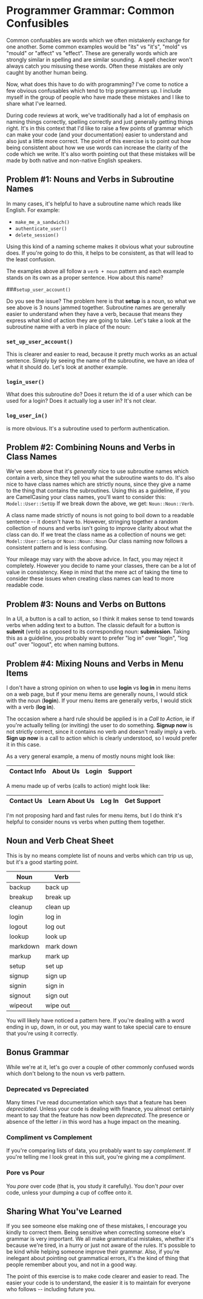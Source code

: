 # Programmer Grammar: Common Confusibles

Common confusables are words which we often mistakenly exchange for one another. Some common examples would be "its" vs "it's", "mold" vs "mould" or "affect" vs "effect". These are generally words which are strongly similar in spelling and are similar sounding.  A spell checker won't always catch you misusing these words. Often these mistakes are only caught by another human being.

Now, what does this have to do with programming? I've come to notice a few obvious confusables which tend to trip programmers up. I include myself in the group of people who have made these mistakes and I like to share what I've learned.

During code reviews at work, we've traditionally had a lot of emphasis on naming things correctly, spelling correctly and just generally getting things right. It's in this context that I'd like to raise a few points of grammar which can make your code (and your documentation) easier to understand and also just a little more correct. The point of this exercise is to point out how being consistent about how we use words can increase the clarity of the code which we write. It's also worth pointing out that these mistakes will be made by both native and non-native English speakers.

## Problem #1: Nouns and Verbs in Subroutine Names

In many cases, it's helpful to have a subroutine name which reads like English. For example:

* `make_me_a_sandwich()`
* `authenticate_user()`
* `delete_session()`

Using this kind of a naming scheme makes it obvious what your subroutine does. If you're going to do this, it helps to be consistent, as that will lead to the least confusion.

The examples above all follow a `verb + noun` pattern and each example stands on its own as a proper sentence.  How about this name?

###`setup_user_account()`

Do you see the issue? The problem here is that **setup** is a noun, so what we see above is 3 nouns jammed together. Subroutine names are generally easier to understand when they have a verb, because that means they express what kind of action they are going to take. Let's take a look at the subroutine name with a verb in place of the noun:

### `set_up_user_account()`

This is clearer and easier to read, because it pretty much works as an actual sentence. Simply by seeing the name of the subroutine, we have an idea of what it should do. Let's look at another example.

### `login_user()`

What does this subroutine do? Does it return the id of a user which can be used for a login? Does it actually log a user in? It's not clear.

### `log_user_in()`

is more obvious. It's a subroutine used to perform authentication.

## Problem #2: Combining Nouns and Verbs in Class Names

We've seen above that it's *generally* nice to use subroutine names which contain a verb, since they tell you what the subroutine wants to do. It's also nice to have class names which are strictly nouns, since they give a name to the thing that contains the subroutines. Using this as a guideline, if you are CamelCasing your class names, you'll want to consider this: `Model::User::SetUp` If we break down the above, we get: `Noun::Noun::Verb`.

A class name made strictly of nouns is not going to boil down to a readable sentence -- it doesn't have to. However, stringing together a random collection of nouns and verbs isn't going to improve clarity about what the class can do. If we treat the class name as a collection of nouns we get: `Model::User::Setup` or `Noun::Noun::Noun` Our class naming now follows a consistent pattern and is less confusing.

Your mileage may vary with the above advice.  In fact, you may reject it completely.  However you decide to name your classes, there can be a lot of value in consistency.  Keep in mind that the mere act of taking the time to consider these issues when creating class names can lead to more readable code.

## Problem #3: Nouns and Verbs on Buttons

In a UI, a button is a call to action, so I think it makes sense to tend towards verbs when adding text to a button. The classic default for a button is **submit** (verb) as opposed to its corresponding noun: **submission**. Taking this as a guideline, you probably want to prefer "log in" over "login", "log out" over "logout", etc when naming buttons.

## Problem #4: Mixing Nouns and Verbs in Menu Items

I don't have a strong opinion on when to use **login** vs **log in** in menu items on a web page, but if your menu items are generally nouns, I would stick with the noun (**login**). If your menu items are generally verbs, I would stick with a verb (**log in**).

The occasion where a hard rule should be applied is in a *Call to Action*, ie if you're actually telling (or inviting) the user to do something. **Signup now** is not strictly correct, since it contains no verb and doesn't really imply a verb. **Sign up now** is a call to action which is clearly understood, so I would prefer it in this case.

As a very general example, a menu of mostly nouns might look like:

| Contact Info | About Us | Login | Support |
|--- |--- |--- |---

A menu made up of verbs (calls to action) might look like:

|Contact Us | Learn About Us | Log In | Get Support|
|--- |--- |--- |---

I'm not proposing hard and fast rules for menu items, but I do think it's helpful to consider nouns vs verbs when putting them together.

## Noun and Verb Cheat Sheet

This is by no means complete list of nouns and verbs which can trip us up, but it's a good starting point.

|Noun|Verb|
|--- |--- |
|backup|back up|
|breakup|break up|
|cleanup|clean up|
|login|log in|
|logout|log out|
|lookup|look up|
|markdown|mark down|
|markup|mark up|
|setup|set up|
|signup|sign up|
|signin|sign in|
|signout|sign out|
|wipeout|wipe out|

You will likely have noticed a pattern here.  If you're dealing with a word ending in up, down, in or out, you may want to take special care to ensure that you're using it correctly.

## Bonus Grammar

While we're at it, let's go over a couple of other commonly confused words which don't belong to the noun vs verb pattern.

### Deprecated vs Depreciated

Many times I've read documentation which says that a feature has been _depreciated_. Unless your code is dealing with finance, you almost certainly meant to say that the feature has now been _deprecated_. The presence or absence of the letter _i_ in this word has a huge impact on the meaning.

### Compliment vs Complement

If you're comparing lists of data, you probably want to say _complement_. If you're telling me I look great in this suit, you're giving me a _compliment_.

### Pore vs Pour

You _pore_ over code (that is, you study it carefully). You don't _pour_ over code, unless your dumping a cup of coffee onto it.

## Sharing What You've Learned

If you see someone else making one of these mistakes, I encourage you kindly to correct them. Being sensitive when correcting someone else's grammar is very important. We all make grammatical mistakes, whether it's because we're tired, in a hurry or just not aware of the rules. It's possible to be kind while helping someone improve their grammar. Also, if you're inelegant about pointing out grammatical errors, it's the kind of thing that people remember about you, and not in a good way.

The point of this exercise is to make code clearer and easier to read.  The easier your code is to understand, the easier it is to maintain for everyone who follows -- including future you.
